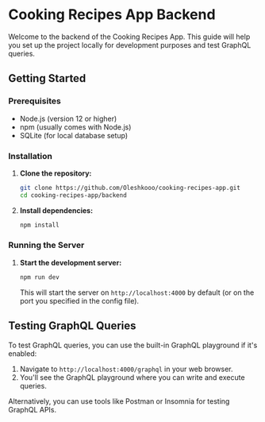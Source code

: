 # Cooking Recipes App Backend

Welcome to the backend of the Cooking Recipes App. This guide will help you set up the project locally for development purposes and test GraphQL queries.

## Getting Started

### Prerequisites

-   Node.js (version 12 or higher)
-   npm (usually comes with Node.js)
-   SQLite (for local database setup)

### Installation

1. **Clone the repository:**

    ```bash
    git clone https://github.com/Oleshkooo/cooking-recipes-app.git
    cd cooking-recipes-app/backend
    ```

2. **Install dependencies:**

    ```bash
    npm install
    ```

### Running the Server

1. **Start the development server:**

    ```bash
    npm run dev
    ```

    This will start the server on `http://localhost:4000` by default (or on the port you specified in the config file).

## Testing GraphQL Queries

To test GraphQL queries, you can use the built-in GraphQL playground if it's enabled:

1. Navigate to `http://localhost:4000/graphql` in your web browser.
2. You'll see the GraphQL playground where you can write and execute queries.

Alternatively, you can use tools like Postman or Insomnia for testing GraphQL APIs.
